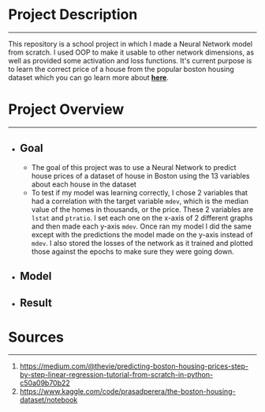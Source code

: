 # Project Description
___
This repository is a school project in which I made a Neural 
Network model from scratch. I used OOP to make it usable to 
other network dimensions, as well as provided some activation
and loss functions. It's current purpose is to learn the correct
price of a house from the popular boston housing dataset which you
can go learn more about 
**[here](https://www.kaggle.com/code/prasadperera/the-boston-housing-dataset/notebook)**.

# Project Overview
___
- ## Goal
  - The goal of this project was to use a Neural Network to predict house prices
  of a dataset of house in Boston using the 13 variables about each house in
  the dataset
  - To test if my model was learning correctly, I chose 2 variables that
  had a correlation with the target variable `mdev`, which is the median
  value of the homes in thousands, or the price. These 2 variables are 
  `lstat` and `ptratio`. I set each one on the x-axis of 2 different graphs 
  and then made each y-axis `mdev`. Once ran my model I did the same
  except with the predictions the model made on the y-axis instead of 
  `mdev`. I also stored the losses of the network as it trained and plotted
  those against the epochs to make sure they were going down.
- ## Model
- ## Result



# Sources
___
1. https://medium.com/@thevie/predicting-boston-housing-prices-step-by-step-linear-regression-tutorial-from-scratch-in-python-c50a09b70b22
2. https://www.kaggle.com/code/prasadperera/the-boston-housing-dataset/notebook
